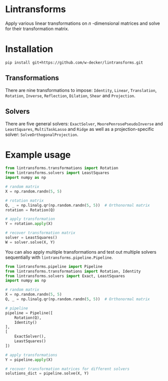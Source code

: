# Lintransforms

Apply various linear transformations on $n$ -dimensional matrices and solve for their transformation matrix. 

# Installation

```shell
pip install git+https://github.com/w-decker/lintransforms.git
```

## Transformations

There are nine transformations to impose: `Identity`, `Linear`, `Translation`, `Rotation`, `Inverse`, `Reflection`, `Dilation`, `Shear` and `Projection`.

## Solvers
There are five general solvers: `ExactSolver`, `MoorePenrosePseudoInverse` and `LeastSquares`, `MultiTaskLasso` and `Ridge` as well as a projection-specific solver: `SolveOrthogonalProjection`. 

# Example usage

```python
from lintransforms.transformations import Rotation
from lintransforms.solvers import LeastSquares
import numpy as np

# random matrix
X = np.random.randn(5, 5)

# rotation matrix
Q, _ = np.linalg.qr(np.random.randn(5, 5))  # Orthonormal matrix
rotation = Rotation(Q)

# apply transformation
Y = rotation.apply(X)

# recover transformation matrix
solver = LeastSquares()
W = solver.solve(X, Y)
```

You can also apply multiple transformations and test out multiple solvers sequentially with `lintransforms.pipeline.Pipeline`. 

```python
from lintransforms.pipeline import Pipeline
from lintransforms.transformations import Rotation, Identity
from lintransforms.solvers import Exact, LeastSquares
import numpy as np

# random matrix
X = np.random.randn(5, 5)
Q, _ = np.linalg.qr(np.random.randn(5, 5))  # Orthonormal matrix

# pipeline
pipeline = Pipeline([
    Rotation(Q),
    Identity()
],
[
    ExactSolver(),
    LeastSquares()
])

# apply transformations
Y = pipeline.apply(X)

# recover transformation matrices for different solvers
solutions_dict = pipeline.solve(X, Y)
```